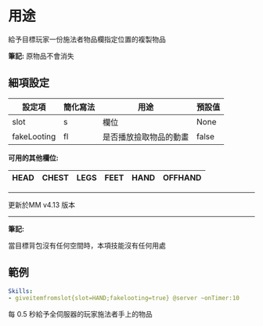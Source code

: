 用途
===================

給予目標玩家一份施法者物品欄指定位置的複製物品

**筆記:** 原物品不會消失

細項設定
----------

| 設定項 | 簡化寫法 | 用途 | 預設值 |
|-------------|---------|-------------------|---------------|
| slot| s   | 欄位 | None |
| fakeLooting | fl  | 是否播放撿取物品的動畫 | false |

**可用的其他欄位:**

| HEAD | CHEST | LEGS | FEET | HAND | OFFHAND |   
| ---- | ----- | ---- | ---- | ---- | ------- |  
---

更新於MM v4.13 版本

------------

**筆記:**

當目標背包沒有任何空間時，本項技能沒有任何用處 

範例
--------
```yml
Skills:
- giveitemfromslot{slot=HAND;fakelooting=true} @server ~onTimer:10
```
每 0.5 秒給予全伺服器的玩家施法者手上的物品